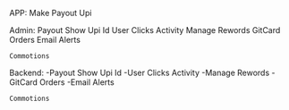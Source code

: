 APP:
Make Payout Upi

Admin:
Payout Show Upi Id
User Clicks Activity
Manage Rewords
GitCard Orders
Email Alerts

    Commotions

Backend:
-Payout Show Upi Id
-User Clicks Activity
-Manage Rewords
-GitCard Orders
-Email Alerts

    Commotions
